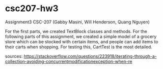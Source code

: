 # csc207-hw3
Assignment3 CSC-207 (Gabby Masini, Will Henderson, Quang Nguyen)

For the first parts, we created TextBlock classes and methods. 
For the following parts of this assignment, we created a simple model of a grocery store which can be stocked with certain items,
and people can add items to their carts when shopping. For testing this, CartTest is the most detailed.

sources:
https://stackoverflow.com/questions/223918/iterating-through-a-collection-avoiding-concurrentmodificationexception-when-re
